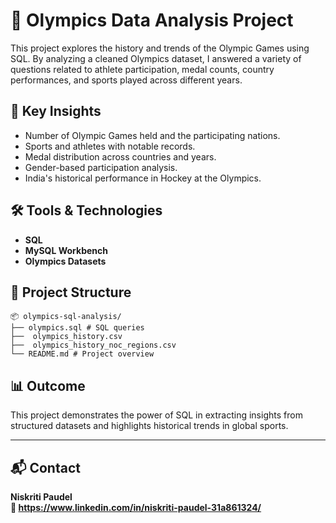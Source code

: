 # 🏅 Olympics Data Analysis Project

This project explores the history and trends of the Olympic Games using SQL. By analyzing a cleaned Olympics dataset, I answered a variety of questions related to athlete participation, medal counts, country performances, and sports played across different years.

## 📌 Key Insights

- Number of Olympic Games held and the participating nations.
- Sports and athletes with notable records.
- Medal distribution across countries and years.
- Gender-based participation analysis.
- India's historical performance in Hockey at the Olympics.

## 🛠️ Tools & Technologies

- **SQL**  
- **MySQL Workbench**  
- **Olympics Datasets**  

## 📁 Project Structure

```
📦 olympics-sql-analysis/
├── olympics.sql # SQL queries
├──  olympics_history.csv
├──  olympics_history_noc_regions.csv
└── README.md # Project overview
```

## 📊 Outcome

This project demonstrates the power of SQL in extracting insights from structured datasets and highlights historical trends in global sports.

---

## 📬 Contact

**Niskriti Paudel**  
**🔗 https://www.linkedin.com/in/niskriti-paudel-31a861324/**
